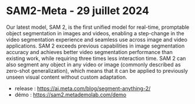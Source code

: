 # SAM2-Meta - 29 juillet 2024
Our latest model, SAM 2, is the first unified model for real-time, promptable object segmentation in images and videos, enabling a step-change in the video segmentation experience and seamless use across image and video applications. SAM 2 exceeds previous capabilities in image segmentation accuracy and achieves better video segmentation performance than existing work, while requiring three times less interaction time. SAM 2 can also segment any object in any video or image (commonly described as zero-shot generalization), which means that it can be applied to previously unseen visual content without custom adaptation.
- release : https://ai.meta.com/blog/segment-anything-2/
- démo : https://sam2.metademolab.com/demo
  
